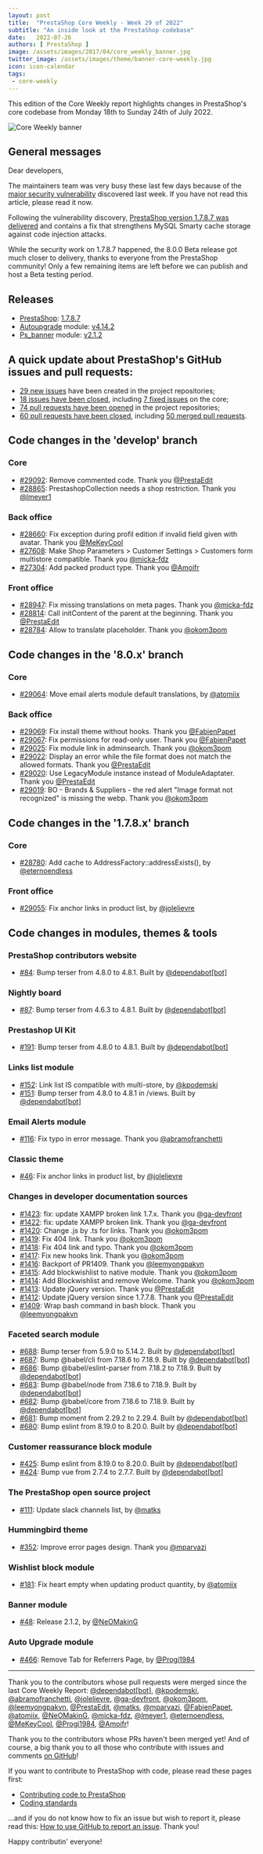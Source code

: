 ```yaml
---
layout: post
title:  "PrestaShop Core Weekly - Week 29 of 2022"
subtitle: "An inside look at the PrestaShop codebase"
date:   2022-07-26
authors: [ PrestaShop ]
image: /assets/images/2017/04/core_weekly_banner.jpg
twitter_image: /assets/images/theme/banner-core-weekly.jpg
icon: icon-calendar
tags:
 - core-weekly
---
```


This edition of the Core Weekly report highlights changes in PrestaShop's core codebase from Monday 18th to Sunday 24th of July 2022.

![Core Weekly banner](/assets/images/2018/12/banner-core-weekly.jpg)

## General messages

Dear developers,

The maintainers team was very busy these last few days because of the [major security vulnerability](https://build.prestashop.com/news/major-security-vulnerability-on-prestashop-websites/) discovered last week. If you have not read this article, please read it now.

Following the vulnerability discovery, [PrestaShop version 1.7.8.7 was delivered](https://build.prestashop.com/news/prestashop-1-7-8-7-maintenance-release/) and contains a fix that strengthens MySQL Smarty cache storage against code injection attacks.

While the security work on 1.7.8.7 happened, the 8.0.0 Beta release got much closer to delivery, thanks to everyone from the PrestaShop community! Only a few remaining items are left before we can publish and host a Beta testing period.


## Releases

* [PrestaShop](https://github.com/PrestaShop/PrestaShop): [1.7.8.7](https://github.com/PrestaShop/PrestaShop/releases/tag/1.7.8.7)
* [Autoupgrade](https://github.com/PrestaShop/autoupgrade) module: [v4.14.2](https://github.com/PrestaShop/autoupgrade/releases/tag/v4.14.2)
* [Ps_banner](https://github.com/PrestaShop/ps_banner) module: [v2.1.2](https://github.com/PrestaShop/ps_banner/releases/tag/v2.1.2)


## A quick update about PrestaShop's GitHub issues and pull requests:

- [29 new issues](https://github.com/search?q=org%3APrestaShop+is%3Apublic++-repo%3Aprestashop%2Fprestashop.github.io++is%3Aissue+created%3A2022-07-18..2022-07-24) have been created in the project repositories;
- [18 issues have been closed](https://github.com/search?q=org%3APrestaShop+is%3Apublic++-repo%3Aprestashop%2Fprestashop.github.io++is%3Aissue+closed%3A2022-07-18..2022-07-24), including [7 fixed issues](https://github.com/search?q=org%3APrestaShop+is%3Apublic++-repo%3Aprestashop%2Fprestashop.github.io++is%3Aissue+label%3Afixed+closed%3A2022-07-18..2022-07-24) on the core;
- [74 pull requests have been opened](https://github.com/search?q=org%3APrestaShop+is%3Apublic++-repo%3Aprestashop%2Fprestashop.github.io++is%3Apr+created%3A2022-07-18..2022-07-24) in the project repositories;
- [60 pull requests have been closed](https://github.com/search?q=org%3APrestaShop+is%3Apublic++-repo%3Aprestashop%2Fprestashop.github.io++is%3Apr+closed%3A2022-07-18..2022-07-24), including [50 merged pull requests](https://github.com/search?q=org%3APrestaShop+is%3Apublic++-repo%3Aprestashop%2Fprestashop.github.io++is%3Apr+merged%3A2022-07-18..2022-07-24).
        


## Code changes in the 'develop' branch


### Core
* [#29092](https://github.com/PrestaShop/PrestaShop/pull/29092): Remove commented code. Thank you [@PrestaEdit](https://github.com/PrestaEdit)
* [#28865](https://github.com/PrestaShop/PrestaShop/pull/28865): PrestashopCollection needs a shop restriction. Thank you [@lmeyer1](https://github.com/lmeyer1)


### Back office
* [#28660](https://github.com/PrestaShop/PrestaShop/pull/28660): Fix exception during profil edition if invalid field given with avatar. Thank you [@MeKeyCool](https://github.com/MeKeyCool)
* [#27608](https://github.com/PrestaShop/PrestaShop/pull/27608): Make Shop Parameters > Customer Settings > Customers form multistore compatible. Thank you [@micka-fdz](https://github.com/micka-fdz)
* [#27304](https://github.com/PrestaShop/PrestaShop/pull/27304): Add packed product type. Thank you [@Amoifr](https://github.com/Amoifr)


### Front office
* [#28947](https://github.com/PrestaShop/PrestaShop/pull/28947): Fix missing translations on meta pages. Thank you [@micka-fdz](https://github.com/micka-fdz)
* [#28814](https://github.com/PrestaShop/PrestaShop/pull/28814): Call initContent of the parent at the beginning. Thank you [@PrestaEdit](https://github.com/PrestaEdit)
* [#28784](https://github.com/PrestaShop/PrestaShop/pull/28784): Allow to translate placeholder. Thank you [@okom3pom](https://github.com/okom3pom)


## Code changes in the '8.0.x' branch


### Core
* [#29064](https://github.com/PrestaShop/PrestaShop/pull/29064): Move email alerts module default translations, by [@atomiix](https://github.com/atomiix)


### Back office
* [#29069](https://github.com/PrestaShop/PrestaShop/pull/29069): Fix install theme without hooks. Thank you [@FabienPapet](https://github.com/FabienPapet)
* [#29067](https://github.com/PrestaShop/PrestaShop/pull/29067): Fix permissions for read-only user. Thank you [@FabienPapet](https://github.com/FabienPapet)
* [#29025](https://github.com/PrestaShop/PrestaShop/pull/29025): Fix module link in adminsearch. Thank you [@okom3pom](https://github.com/okom3pom)
* [#29022](https://github.com/PrestaShop/PrestaShop/pull/29022): Display an error while the file format does not match the allowed formats. Thank you [@PrestaEdit](https://github.com/PrestaEdit)
* [#29020](https://github.com/PrestaShop/PrestaShop/pull/29020): Use LegacyModule instance instead of ModuleAdaptater. Thank you [@PrestaEdit](https://github.com/PrestaEdit)
* [#29019](https://github.com/PrestaShop/PrestaShop/pull/29019): BO - Brands & Suppliers - the red alert "Image format not recognized" is missing the webp. Thank you [@okom3pom](https://github.com/okom3pom)


## Code changes in the '1.7.8.x' branch


### Core
* [#28780](https://github.com/PrestaShop/PrestaShop/pull/28780): Add cache to AddressFactory::addressExists(), by [@eternoendless](https://github.com/eternoendless)


### Front office
* [#29055](https://github.com/PrestaShop/PrestaShop/pull/29055): Fix anchor links in product list, by [@jolelievre](https://github.com/jolelievre)


## Code changes in modules, themes & tools


### PrestaShop contributors website
* [#84](https://github.com/PrestaShop/TopContributors/pull/84): Bump terser from 4.8.0 to 4.8.1. Built by [@dependabot[bot]](https://github.com/apps/dependabot)


### Nightly board
* [#87](https://github.com/PrestaShop/nightly-board/pull/87): Bump terser from 4.6.3 to 4.8.1. Built by [@dependabot[bot]](https://github.com/apps/dependabot)


### Prestashop UI Kit
* [#191](https://github.com/PrestaShop/prestashop-ui-kit/pull/191): Bump terser from 4.8.0 to 4.8.1. Built by [@dependabot[bot]](https://github.com/apps/dependabot)


### Links list module
* [#152](https://github.com/PrestaShop/ps_linklist/pull/152): Link list IS compatible with multi-store, by [@kpodemski](https://github.com/kpodemski)
* [#151](https://github.com/PrestaShop/ps_linklist/pull/151): Bump terser from 4.8.0 to 4.8.1 in /views. Built by [@dependabot[bot]](https://github.com/apps/dependabot)


### Email Alerts module
* [#116](https://github.com/PrestaShop/ps_emailalerts/pull/116): Fix typo in error message. Thank you [@abramofranchetti](https://github.com/abramofranchetti)


### Classic theme
* [#46](https://github.com/PrestaShop/classic-theme/pull/46): Fix anchor links in product list, by [@jolelievre](https://github.com/jolelievre)


### Changes in developer documentation sources
* [#1423](https://github.com/PrestaShop/docs/pull/1423): fix: update XAMPP broken link 1.7.x. Thank you [@ga-devfront](https://github.com/ga-devfront)
* [#1422](https://github.com/PrestaShop/docs/pull/1422): fix: update XAMPP broken link. Thank you [@ga-devfront](https://github.com/ga-devfront)
* [#1420](https://github.com/PrestaShop/docs/pull/1420): Change .js by .ts for links. Thank you [@okom3pom](https://github.com/okom3pom)
* [#1419](https://github.com/PrestaShop/docs/pull/1419): Fix 404 link. Thank you [@okom3pom](https://github.com/okom3pom)
* [#1418](https://github.com/PrestaShop/docs/pull/1418): Fix 404 link and typo. Thank you [@okom3pom](https://github.com/okom3pom)
* [#1417](https://github.com/PrestaShop/docs/pull/1417): Fix new hooks link. Thank you [@okom3pom](https://github.com/okom3pom)
* [#1416](https://github.com/PrestaShop/docs/pull/1416): Backport of  PR1409. Thank you [@leemyongpakvn](https://github.com/leemyongpakvn)
* [#1415](https://github.com/PrestaShop/docs/pull/1415): Add blockwishlist to native module. Thank you [@okom3pom](https://github.com/okom3pom)
* [#1414](https://github.com/PrestaShop/docs/pull/1414): Add Blockwishlist and remove Welcome. Thank you [@okom3pom](https://github.com/okom3pom)
* [#1413](https://github.com/PrestaShop/docs/pull/1413): Update jQuery version. Thank you [@PrestaEdit](https://github.com/PrestaEdit)
* [#1412](https://github.com/PrestaShop/docs/pull/1412): Update jQuery version since 1.7.7.8. Thank you [@PrestaEdit](https://github.com/PrestaEdit)
* [#1409](https://github.com/PrestaShop/docs/pull/1409): Wrap bash command in bash block. Thank you [@leemyongpakvn](https://github.com/leemyongpakvn)


### Faceted search module
* [#688](https://github.com/PrestaShop/ps_facetedsearch/pull/688): Bump terser from 5.9.0 to 5.14.2. Built by [@dependabot[bot]](https://github.com/apps/dependabot)
* [#687](https://github.com/PrestaShop/ps_facetedsearch/pull/687): Bump @babel/cli from 7.18.6 to 7.18.9. Built by [@dependabot[bot]](https://github.com/apps/dependabot)
* [#686](https://github.com/PrestaShop/ps_facetedsearch/pull/686): Bump @babel/eslint-parser from 7.18.2 to 7.18.9. Built by [@dependabot[bot]](https://github.com/apps/dependabot)
* [#683](https://github.com/PrestaShop/ps_facetedsearch/pull/683): Bump @babel/node from 7.18.6 to 7.18.9. Built by [@dependabot[bot]](https://github.com/apps/dependabot)
* [#682](https://github.com/PrestaShop/ps_facetedsearch/pull/682): Bump @babel/core from 7.18.6 to 7.18.9. Built by [@dependabot[bot]](https://github.com/apps/dependabot)
* [#681](https://github.com/PrestaShop/ps_facetedsearch/pull/681): Bump moment from 2.29.2 to 2.29.4. Built by [@dependabot[bot]](https://github.com/apps/dependabot)
* [#680](https://github.com/PrestaShop/ps_facetedsearch/pull/680): Bump eslint from 8.19.0 to 8.20.0. Built by [@dependabot[bot]](https://github.com/apps/dependabot)


### Customer reassurance block module
* [#425](https://github.com/PrestaShop/blockreassurance/pull/425): Bump eslint from 8.19.0 to 8.20.0. Built by [@dependabot[bot]](https://github.com/apps/dependabot)
* [#424](https://github.com/PrestaShop/blockreassurance/pull/424): Bump vue from 2.7.4 to 2.7.7. Built by [@dependabot[bot]](https://github.com/apps/dependabot)


### The PrestaShop open source project
* [#111](https://github.com/PrestaShop/open-source/pull/111): Update slack channels list, by [@matks](https://github.com/matks)


### Hummingbird theme
* [#352](https://github.com/PrestaShop/hummingbird/pull/352): Improve error pages design. Thank you [@mparvazi](https://github.com/mparvazi)


### Wishlist block module
* [#181](https://github.com/PrestaShop/blockwishlist/pull/181): Fix heart empty when updating product quantity, by [@atomiix](https://github.com/atomiix)


### Banner module
* [#48](https://github.com/PrestaShop/ps_banner/pull/48): Release 2.1.2, by [@NeOMakinG](https://github.com/NeOMakinG)


### Auto Upgrade module
* [#466](https://github.com/PrestaShop/autoupgrade/pull/466): Remove Tab for Referrers Page, by [@Progi1984](https://github.com/Progi1984)


<hr />

Thank you to the contributors whose pull requests were merged since the last Core Weekly Report: [@dependabot[bot]](https://github.com/apps/dependabot), [@kpodemski](https://github.com/kpodemski), [@abramofranchetti](https://github.com/abramofranchetti), [@jolelievre](https://github.com/jolelievre), [@ga-devfront](https://github.com/ga-devfront), [@okom3pom](https://github.com/okom3pom), [@leemyongpakvn](https://github.com/leemyongpakvn), [@PrestaEdit](https://github.com/PrestaEdit), [@matks](https://github.com/matks), [@mparvazi](https://github.com/mparvazi), [@FabienPapet](https://github.com/FabienPapet), [@atomiix](https://github.com/atomiix), [@NeOMakinG](https://github.com/NeOMakinG), [@micka-fdz](https://github.com/micka-fdz), [@lmeyer1](https://github.com/lmeyer1), [@eternoendless](https://github.com/eternoendless), [@MeKeyCool](https://github.com/MeKeyCool), [@Progi1984](https://github.com/Progi1984), [@Amoifr](https://github.com/Amoifr)!

Thank you to the contributors whose PRs haven't been merged yet! And of course, a big thank you to all those who contribute with issues and comments [on GitHub](https://github.com/PrestaShop/PrestaShop)!

If you want to contribute to PrestaShop with code, please read these pages first:

 * [Contributing code to PrestaShop](https://devdocs.prestashop.com/8/contribute/contribution-guidelines/)
 * [Coding standards](https://devdocs.prestashop.com/8/development/coding-standards/)

...and if you do not know how to fix an issue but wish to report it, please read this: [How to use GitHub to report an issue](https://devdocs.prestashop.com/8/contribute/contribute-reporting-issues/). Thank you!

Happy contributin' everyone!


